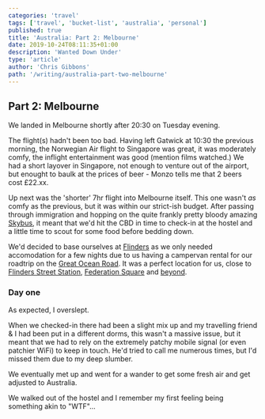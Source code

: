 ```yaml
---
categories: 'travel'
tags: ['travel', 'bucket-list', 'australia', 'personal']
published: true
title: 'Australia: Part 2: Melbourne'
date: 2019-10-24T08:11:35+01:00
description: 'Wanted Down Under'
type: 'article'
author: 'Chris Gibbons'
path: '/writing/australia-part-two-melbourne'
---
```


## Part 2: Melbourne

We landed in Melbourne shortly after 20:30 on Tuesday evening.

The flight(s) hadn't been too bad. Having left Gatwick at 10:30 the previous morning, the Norwegian Air flight to Singapore was great, it was moderately comfy, the inflight entertainment was good (mention films watched.) We had a short layover in Singapore, not enough to venture out of the airport, but enought to baulk at the prices of beer - Monzo tells me that 2 beers cost £22.xx.

Up next was the 'shorter' 7hr flight into Melbourne itself. This one wasn't _as_ comfy as the previous, but it was within our strict-ish budget. After passing through immigration and hopping on the quite frankly pretty  bloody amazing [Skybus](https://www.skybus.com.au/), it meant that we'd hit the CBD in time to check-in at the hostel and a little time to scout for some food before bedding down.

We'd decided to base ourselves at [Flinders](http://flindersbackpackers.com.au/) as we only needed accomodation for a few nights due to us having a campervan rental for our roadtrip on the [Great Ocean Road](https://www.visitgreatoceanroad.org.au/). It was a perfect location for us, close to [Flinders Street Station](https://en.wikipedia.org/wiki/Flinders_Street_railway_station), [Federation Square](https://fedsquare.com/) and [beyond](https://en.wikipedia.org/wiki/Melbourne_City_Centre).

### Day one

As expected, I overslept.

When we checked-in there had been a slight mix up and my travelling friend & I had been put in a different dorms, this wasn't a massive issue, but it meant that we had to rely on the extremely patchy mobile signal (or even patchier WiFi) to keep in touch. He'd tried to call me numerous times, but I'd missed them due to my deep slumber.

We eventually met up and went for a wander to get some fresh air and get adjusted to Australia.

We walked out of the hostel and I remember my first feeling being something akin to "WTF"...
